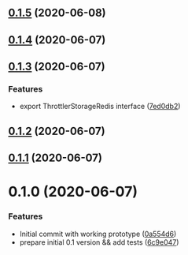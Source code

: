 ## [0.1.5](https://github.com/kkoomen/nestjs-throttler-storage-redis/compare/v0.1.4...v0.1.5) (2020-06-08)

## [0.1.4](https://github.com/kkoomen/nestjs-throttler-storage-redis/compare/v0.1.3...v0.1.4) (2020-06-07)

## [0.1.3](https://github.com/kkoomen/nestjs-throttler-storage-redis/compare/v0.1.2...v0.1.3) (2020-06-07)

### Features

- export ThrottlerStorageRedis interface ([7ed0db2](https://github.com/kkoomen/nestjs-throttler-storage-redis/commit/7ed0db21c18d687600c142f92d3799e74b1a8bbf))

## [0.1.2](https://github.com/kkoomen/nestjs-throttler-storage-redis/compare/v0.1.1...v0.1.2) (2020-06-07)

## [0.1.1](https://github.com/kkoomen/nestjs-storage-redis/compare/v0.1.0...v0.1.1) (2020-06-07)

# 0.1.0 (2020-06-07)

### Features

- Initial commit with working prototype ([0a554d6](https://github.com/kkoomen/nestjs-storage-redis/commit/0a554d628799895802fd79b1b17dc5d2e88fb19c))
- prepare initial 0.1 version && add tests ([6c9e047](https://github.com/kkoomen/nestjs-storage-redis/commit/6c9e047aacc0d83d1445477df14515d5091409a9))
